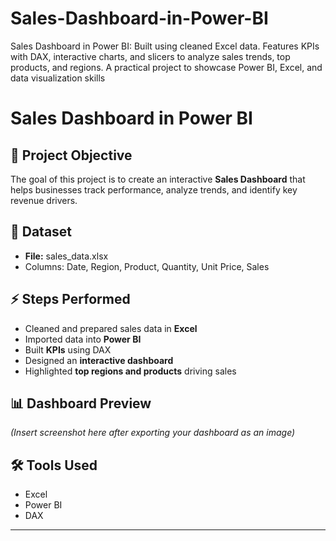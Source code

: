 # Sales-Dashboard-in-Power-BI
Sales Dashboard in Power BI: Built using cleaned Excel data. Features KPIs with DAX, interactive charts, and slicers to analyze sales trends, top products, and regions. A practical project to showcase Power BI, Excel, and data visualization skills
# Sales Dashboard in Power BI

## 📌 Project Objective
The goal of this project is to create an interactive **Sales Dashboard** that helps businesses track performance, analyze trends, and identify key revenue drivers.

## 📂 Dataset
- **File:** sales_data.xlsx  
- Columns: Date, Region, Product, Quantity, Unit Price, Sales  

## ⚡ Steps Performed
- Cleaned and prepared sales data in **Excel**
- Imported data into **Power BI**
- Built **KPIs** using DAX
- Designed an **interactive dashboard**  
- Highlighted **top regions and products** driving sales

## 📊 Dashboard Preview
*(Insert screenshot here after exporting your dashboard as an image)*

## 🛠 Tools Used
- Excel  
- Power BI  
- DAX  

---
